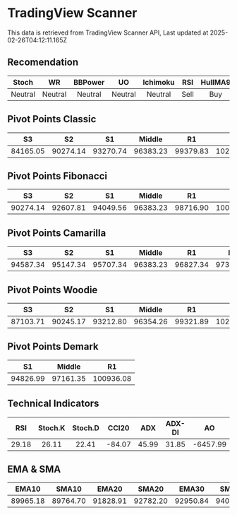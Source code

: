 # TradingView Scanner
This data is retrieved from TradingView Scanner API, Last updated at 2025-02-26T04:12:11.165Z

## Recomendation
| Stoch | WR | BBPower | UO | Ichimoku | RSI | HullMA9 |
| :---: | :---: | :---: | :---: | :---: | :---: | :---: |
| Neutral | Neutral | Neutral | Neutral | Neutral | Sell | Buy |

## Pivot Points Classic
| S3 | S2 | S1 | Middle | R1 | R2 | R3 |
| :---: | :---: | :---: | :---: | :---: | :---: | :---: |
| 84165.05 | 90274.14 | 93270.74 | 96383.23 | 99379.83 | 102492.32 | 108601.41 |

## Pivot Points Fibonacci
| S3 | S2 | S1 | Middle | R1 | R2 | R3 |
| :---: | :---: | :---: | :---: | :---: | :---: | :---: |
| 90274.14 | 92607.81 | 94049.56 | 96383.23 | 98716.90 | 100158.65 | 102492.32 |

## Pivot Points Camarilla
| S3 | S2 | S1 | Middle | R1 | R2 | R3 |
| :---: | :---: | :---: | :---: | :---: | :---: | :---: |
| 94587.34 | 95147.34 | 95707.34 | 96383.23 | 96827.34 | 97387.34 | 97947.34 |

## Pivot Points Woodie
| S3 | S2 | S1 | Middle | R1 | R2 | R3 |
| :---: | :---: | :---: | :---: | :---: | :---: | :---: |
| 87103.71 | 90245.17 | 93212.80 | 96354.26 | 99321.89 | 102463.35 | 105430.98 |

## Pivot Points Demark
| S1 | Middle | R1 |
| :---: | :---: | :---: |
| 94826.99 | 97161.35 | 100936.08 |

## Technical Indicators
| RSI | Stoch.K | Stoch.D | CCI20 | ADX | ADX-DI | AO | Mom | MACD | MACD | W.R | HullMA9 |
| :---: | :---: | :---: | :---: | :---: | :---: | :---: | :---: | :---: | :---: | :---: | :---: |
| 29.18 | 26.11 | 22.41 | -84.07 | 45.99 | 31.85 | -6457.99 | -5452.28 | -2157.83 | -1693.91 | -73.03 | 88123.71 |

## EMA & SMA
| EMA10 | SMA10 | EMA20 | SMA20 | EMA30 | SMA30 | EMA50 | SMA50 | EMA100 | SMA100 | EMA200 | SMA200 |
| :---: | :---: | :---: | :---: | :---: | :---: | :---: | :---: | :---: | :---: | :---: | :---: |
| 89965.18 | 89764.70 | 91828.91 | 92782.20 | 92950.84 | 94083.46 | 94175.28 | 95048.95 | 95663.32 | 95934.90 | 97051.71 | 98366.67 |